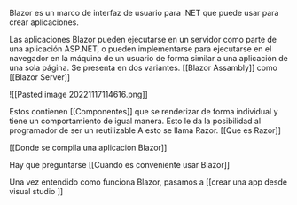 Blazor es un marco de interfaz de usuario para .NET que puede usar para crear aplicaciones.

Las aplicaciones Blazor pueden ejecutarse en un servidor como parte de una aplicación ASP.NET, o pueden implementarse para ejecutarse en el navegador en la máquina de un usuario de forma similar a una aplicación de una sola página.
Se presenta en dos variantes.
 [[Blazor Assambly]] como [[Blazor Server]]
 

 
![[Pasted image 20221117114616.png]]

Estos contienen [[Componentes]] que se renderizar de forma individual y tiene un comportamiento de igual manera. Esto le da la posibilidad al programador de ser un reutilizable A esto se llama Razor. [[Que es Razor]]

[[Donde se compila una aplicacion Blazor]]

Hay que preguntarse [[Cuando es conveniente usar Blazor]]

Una vez entendido como funciona Blazor, pasamos a [[crear una app desde visual studio ]]

